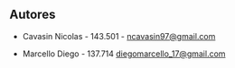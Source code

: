 ## Autores

- Cavasin Nicolas - 143.501 - ncavasin97@gmail.com

- Marcello Diego - 137.714 diegomarcello_17@gmail.com

